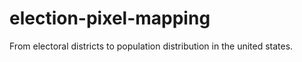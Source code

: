 # election-pixel-mapping
From electoral districts to population distribution in the united states. 
